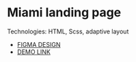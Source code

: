 # Miami landing page

Technologies: HTML, Scss, adaptive layout

- [FIGMA DESIGN](https://www.figma.com/file/OMjQNb3hg1LKMV4OwyQ3Ao/BOSE?node-id=0%3A1)
- [DEMO LINK](https://sasha-gordijchuk.github.io/layout_miami/)
